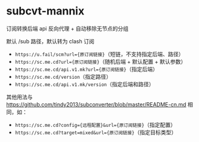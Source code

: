 # subcvt-mannix

订阅转换后端 api 反向代理 + 自动移除无节点的分组

默认 /sub 路径，默认转为 clash 订阅

- `https://u.fail/scm?url={原订阅链接}`（短链，不支持指定后端、路径）
- `https://sc.me.cd?url={原订阅链接}`（随机后端 + 默认配置 + 默认参数）
- `https://sc.me.cd/api.v1.mk?url={原订阅链接}`（指定后端）
- `https://sc.me.cd/version`（指定路径）
- `https://sc.me.cd/api.v1.mk/version`（指定后端和路径）

其他用法与 https://github.com/tindy2013/subconverter/blob/master/README-cn.md 相同，如：

- `https://sc.me.cd?config={远程配置}&url={原订阅链接}`（指定配置）
- `https://sc.me.cd?target=mixed&url={原订阅链接}`（指定目标类型）
